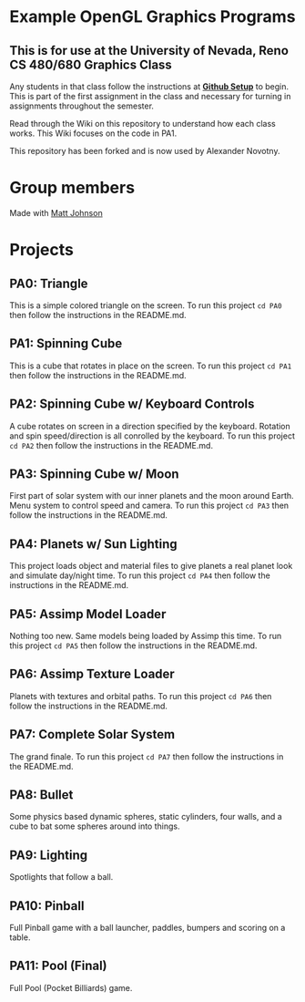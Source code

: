 # Example OpenGL Graphics Programs
## This is for use at the University of Nevada, Reno CS 480/680 Graphics Class
Any students in that class follow the instructions at [**Github Setup**](https://github.com/HPC-Vis/computer-graphics/wiki/Github-Setup) to begin. This is part of the first assignment in the class and necessary for turning in assignments throughout the semester.

Read through the Wiki on this repository to understand how each class works. This Wiki focuses on the code in PA1.

This repository has been forked and is now used by Alexander Novotny.

# Group members
Made with [Matt Johnson](https://github.com/antilectual/cs480Johnson)

# Projects

## PA0: Triangle
This is a simple colored triangle on the screen. To run this project ```cd PA0``` then follow the instructions in the README.md.

## PA1: Spinning Cube
This is a cube that rotates in place on the screen. To run this project ```cd PA1``` then follow the instructions in the README.md.

## PA2: Spinning Cube w/ Keyboard Controls
A cube rotates on screen in a direction specified by the keyboard. Rotation and spin speed/direction is all conrolled by the keyboard. To run this project ```cd PA2``` then follow the instructions in the README.md.

## PA3: Spinning Cube w/ Moon
First part of solar system with our inner planets and the moon around Earth. Menu system to control speed and camera. To run this project ```cd PA3``` then follow the instructions in the README.md.

## PA4: Planets w/ Sun Lighting
This project loads object and material files to give planets a real planet look and simulate day/night time. To run this project ```cd PA4``` then follow the instructions in the README.md.

## PA5: Assimp Model Loader
Nothing too new. Same models being loaded by Assimp this time. To run this project ```cd PA5``` then follow the instructions in the README.md.

## PA6: Assimp Texture Loader
Planets with textures and orbital paths. To run this project ```cd PA6``` then follow the instructions in the README.md.

## PA7: Complete Solar System   
The grand finale. To run this project ```cd PA7``` then follow the instructions in the README.md.   

## PA8: Bullet    
Some physics based dynamic spheres, static cylinders, four walls, and a cube to bat some spheres around into things.    

## PA9: Lighting    
Spotlights that follow a ball.  

## PA10: Pinball    
Full Pinball game with a ball launcher, paddles, bumpers and scoring on a table.   

## PA11: Pool (Final)    
Full Pool (Pocket Billiards) game.   